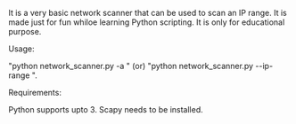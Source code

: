  <link rel="preconnect" href="https://fonts.googleapis.com">
<link rel="preconnect" href="https://fonts.gstatic.com" crossorigin>
<link href="https://fonts.googleapis.com/css2?family=Bungee+Spice&display=swap" rel="stylesheet">


It is a very basic network scanner that can be used to scan an IP range. It is made just for fun whiloe learning Python scripting. It is only 
for educational purpose.


Usage:

"python network_scanner.py -a <IP-range>" (or) "python network_scanner.py --ip-range <IP-range>".


Requirements: 

Python supports upto 3. Scapy needs to be installed.
